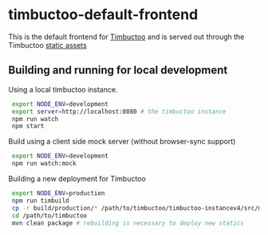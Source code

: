 # timbuctoo-default-frontend

This is the default frontend for [Timbuctoo](https://github.com/HuygensING/timbuctoo) and is served out through the Timbuctoo [static assets](https://github.com/HuygensING/timbuctoo/tree/master/timbuctoo-instancev4/src/main/resources/static/upload)

## Building and running for local development

Using a local timbuctoo instance.
```sh
 export NODE_ENV=development
 export server=http://localhost:8080 # the timbuctoo instance
 npm run watch
 npm start
```

Build using a client side mock server (without browser-sync support)
```sh
 export NODE_ENV=development
 npm run watch:mock
```

Building a new deployment for Timbuctoo
```sh
 export NODE_ENV=production
 npm run timbuild
 cp -r build/production/* /path/to/timbuctoo/timbuctoo-instancev4/src/main/resources/static/upload
 cd /path/to/timbuctoo
 mvn clean package # rebuilding is necessary to deploy new statics
```
